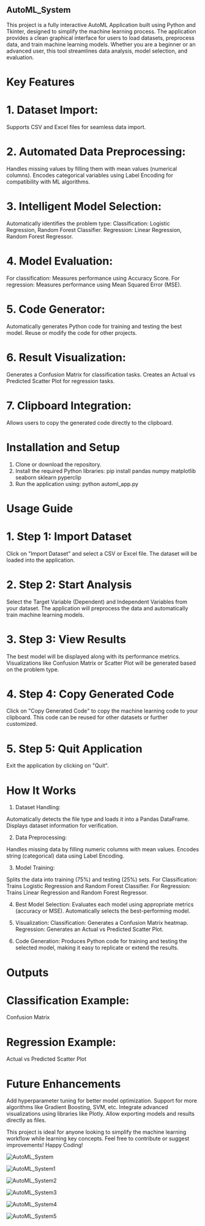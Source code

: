 ## AutoML_System
This project is a fully interactive AutoML Application built using Python and Tkinter, designed to simplify the machine learning process. The application provides a clean graphical interface for users to load datasets, preprocess data, and train machine learning models. Whether you are a beginner or an advanced user, this tool streamlines data analysis, model selection, and evaluation.
# Key Features
# 1. Dataset Import:
Supports CSV and Excel files for seamless data import.
# 2. Automated Data Preprocessing:
Handles missing values by filling them with mean values (numerical columns).
Encodes categorical variables using Label Encoding for compatibility with ML algorithms.
# 3. Intelligent Model Selection:
Automatically identifies the problem type:
Classification: Logistic Regression, Random Forest Classifier.
Regression: Linear Regression, Random Forest Regressor.
# 4. Model Evaluation:
For classification: Measures performance using Accuracy Score.
For regression: Measures performance using Mean Squared Error (MSE).
# 5. Code Generator:
Automatically generates Python code for training and testing the best model.
Reuse or modify the code for other projects.
# 6. Result Visualization:
Generates a Confusion Matrix for classification tasks.
Creates an Actual vs Predicted Scatter Plot for regression tasks.
# 7. Clipboard Integration:
Allows users to copy the generated code directly to the clipboard.

# Installation and Setup
1. Clone or download the repository.
2. Install the required Python libraries:
pip install pandas numpy matplotlib seaborn sklearn pyperclip
3. Run the application using:
python automl_app.py

# Usage Guide
# 1. Step 1: Import Dataset
Click on "Import Dataset" and select a CSV or Excel file.
The dataset will be loaded into the application.
# 2. Step 2: Start Analysis
Select the Target Variable (Dependent) and Independent Variables from your dataset.
The application will preprocess the data and automatically train machine learning models.
# 3. Step 3: View Results
The best model will be displayed along with its performance metrics.
Visualizations like Confusion Matrix or Scatter Plot will be generated based on the problem type.
# 4. Step 4: Copy Generated Code
Click on "Copy Generated Code" to copy the machine learning code to your clipboard.
This code can be reused for other datasets or further customized.
# 5. Step 5: Quit Application
Exit the application by clicking on "Quit".

# How It Works
1. Dataset Handling:

Automatically detects the file type and loads it into a Pandas DataFrame.
Displays dataset information for verification.

2. Data Preprocessing:

Handles missing data by filling numeric columns with mean values.
Encodes string (categorical) data using Label Encoding.

3. Model Training:

Splits the data into training (75%) and testing (25%) sets.
For Classification: Trains Logistic Regression and Random Forest Classifier.
For Regression: Trains Linear Regression and Random Forest Regressor.

4. Best Model Selection:
Evaluates each model using appropriate metrics (accuracy or MSE).
Automatically selects the best-performing model.

5. Visualization:
Classification: Generates a Confusion Matrix heatmap.
Regression: Generates an Actual vs Predicted Scatter Plot.

6. Code Generation:
Produces Python code for training and testing the selected model, making it easy to replicate or extend the results.

# Outputs
# Classification Example:
Confusion Matrix

# Regression Example:
Actual vs Predicted Scatter Plot


# Future Enhancements

Add hyperparameter tuning for better model optimization.
Support for more algorithms like Gradient Boosting, SVM, etc.
Integrate advanced visualizations using libraries like Plotly.
Allow exporting models and results directly as files.


This project is ideal for anyone looking to simplify the machine learning workflow while learning key concepts. Feel free to contribute or suggest improvements!
Happy Coding!






![AutoML_System](https://github.com/user-attachments/assets/ce24049c-45d0-476b-a11f-94da33fba70c)




![AutoML_System1](https://github.com/user-attachments/assets/b5b8d77a-bddb-40ee-aceb-879915370f1a)





![AutoML_System2](https://github.com/user-attachments/assets/35f30aed-fe9c-4bc8-9e15-a7c523be90b8)







![AutoML_System3](https://github.com/user-attachments/assets/bf94ef90-af36-451a-873b-32fd35baf5cc)






![AutoML_System4](https://github.com/user-attachments/assets/2f29408a-f496-4e29-b9f1-1b12893ef4bf)





![AutoML_System5](https://github.com/user-attachments/assets/4204b6cc-285c-419f-952d-dc94d8ae8149)


